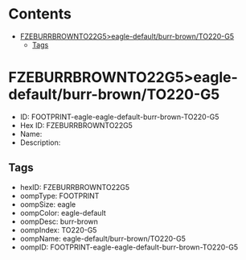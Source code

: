 



Contents
========

* [FZEBURRBROWNTO22G5>eagle-default/burr-brown/TO220-G5](#fzeburrbrownto22g5eagle-defaultburr-brownto220-g5)
	* [Tags](#tags)

# FZEBURRBROWNTO22G5>eagle-default/burr-brown/TO220-G5

- ID: FOOTPRINT-eagle-eagle-default-burr-brown-TO220-G5
- Hex ID: FZEBURRBROWNTO22G5
- Name: 
- Description: 

## Tags

- hexID: FZEBURRBROWNTO22G5
- oompType: FOOTPRINT
- oompSize: eagle
- oompColor: eagle-default
- oompDesc: burr-brown
- oompIndex: TO220-G5
- oompName: eagle-default/burr-brown/TO220-G5
- oompID: FOOTPRINT-eagle-eagle-default-burr-brown-TO220-G5
